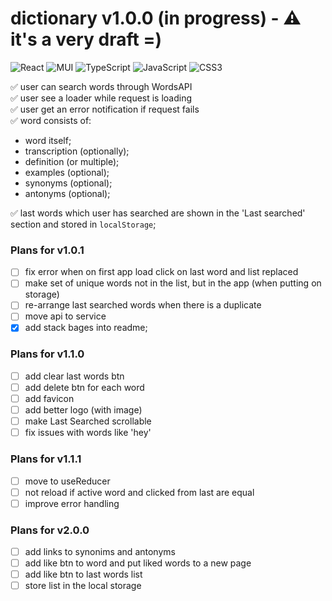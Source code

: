 # dictionary v1.0.0 (in progress) - ⚠️ it's a very draft =)

![React](https://img.shields.io/badge/react-%2320232a.svg?style=for-the-badge&logo=react&logoColor=%2361DAFB) ![MUI](https://img.shields.io/badge/MUI-%230081CB.svg?style=for-the-badge&logo=mui&logoColor=white) ![TypeScript](https://img.shields.io/badge/typescript-%23007ACC.svg?style=for-the-badge&logo=typescript&logoColor=white) ![JavaScript](https://img.shields.io/badge/javascript-%23323330.svg?style=for-the-badge&logo=javascript&logoColor=%23F7DF1E) ![CSS3](https://img.shields.io/badge/css3-%231572B6.svg?style=for-the-badge&logo=css3&logoColor=white)

✅ user can search words through WordsAPI <br/>
✅ user see a loader while request is loading <br/>
✅ user get an error notification if request fails <br/>
✅ word consists of:

* word itself;
* transcription (optionally);
* definition (or multiple);
* examples (optional);
* synonyms (optional);
* antonyms (optional);

✅ last words which user has searched are shown in the 'Last searched' section and stored in `localStorage`; 

### Plans for v1.0.1
- [ ] fix error when on first app load click on last word and list replaced
- [ ] make set of unique words not in the list, but in the app (when putting on storage)
- [ ] re-arrange last searched words when there is a duplicate
- [ ] move api to service
- [x] add stack bages into readme;

### Plans for v1.1.0
- [ ] add clear last words btn
- [ ] add delete btn for each word
- [ ] add favicon
- [ ] add better logo (with image)
- [ ] make Last Searched scrollable
- [ ] fix issues with words like 'hey'

### Plans for v1.1.1
- [ ] move to useReducer
- [ ] not reload if active word and clicked from last are equal
- [ ] improve error handling

### Plans for v2.0.0
- [ ] add links to synonims and antonyms
- [ ] add like btn to word and put liked words to a new page
- [ ] add like btn to last words list
- [ ] store list in the local storage
